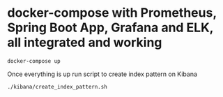 # docker-compose with Prometheus, Spring Boot App, Grafana and ELK, all integrated and working


```
docker-compose up
```

Once everything is up run script to create index pattern on Kibana
```
./kibana/create_index_pattern.sh 
```

